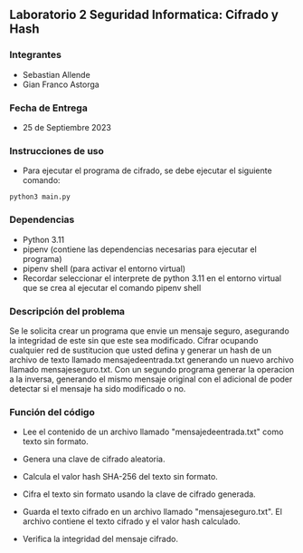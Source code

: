 ## Laboratorio 2 Seguridad Informatica: Cifrado y Hash

### Integrantes

- Sebastian Allende
- Gian Franco Astorga

### Fecha de Entrega

- 25 de Septiembre 2023

### Instrucciones de uso

- Para ejecutar el programa de cifrado, se debe ejecutar el siguiente comando:
``` 
python3 main.py
```

### Dependencias

- Python 3.11
- pipenv (contiene las dependencias necesarias para ejecutar el programa)
- pipenv shell (para activar el entorno virtual)
- Recordar seleccionar el interprete de python 3.11 en el entorno virtual que se crea al ejecutar el comando pipenv shell

### Descripción del problema

Se le solicita crear un programa que envie un mensaje seguro, asegurando la integridad de este sin que este sea modificado.
Cifrar ocupando cualquier red de sustitucion que usted defina y generar un hash de un archivo de texto llamado mensajedeentrada.txt generando un nuevo archivo llamado mensajeseguro.txt.
Con un segundo programa generar la operacion a la inversa, generando el mismo mensaje original con el adicional de poder detectar si el mensaje ha sido modificado o no.

### Función del código

- Lee el contenido de un archivo llamado "mensajedeentrada.txt" como texto sin formato.

- Genera una clave de cifrado aleatoria.

- Calcula el valor hash SHA-256 del texto sin formato.

- Cifra el texto sin formato usando la clave de cifrado generada.

- Guarda el texto cifrado en un archivo llamado "mensajeseguro.txt". El archivo contiene el texto cifrado y el valor hash calculado.

- Verifica la integridad del mensaje cifrado.
